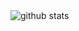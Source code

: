 <picture decoding="async" loading="lazy">
  <source media="(prefers-color-scheme: light)" srcset="https://pixel-profile.vercel.app/api/github-stats?username=sabbenthedev&theme=journey&screen_effect=true&pixelate_avatar=false">
  <source media="(prefers-color-scheme: dark)" srcset="https://pixel-profile.vercel.app/api/github-stats?username=sabbenthedev&theme=journey&screen_effect=true&pixelate_avatar=false">
  <img alt="github stats" src="https://pixel-profile.vercel.app/api/github-stats?username=sabbenthedev&theme=journey&screen_effect=true&pixelate_avatar=false">
</picture>
